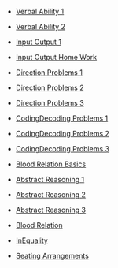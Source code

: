 <html>
<head></head>
<body>
	<ul>
	  <li><a href="https://ambarfulzele.github.io/GoldenGirl/VERBAL_1.html">Verbal Ability 1 </a></li>
	</ul>
	<ul>
	  <li><a href="https://ambarfulzele.github.io/GoldenGirl/VERBAL_2.html">Verbal Ability 2 </a></li>
	</ul>
	<ul>
	  <li><a href="https://ambarfulzele.github.io/GoldenGirl/Inputoutput1.html">Input Output 1 </a></li>
	</ul>
	<ul>
	  <li><a href="https://ambarfulzele.github.io/GoldenGirl/InputOutputHomeWork.html">Input Output Home Work </a></li>
	</ul>
	<ul>
	  <li><a href="https://ambarfulzele.github.io/GoldenGirl/Direction1.html">Direction Problems 1 </a></li>
	</ul>
	<ul>
	  <li><a href="https://ambarfulzele.github.io/GoldenGirl/Direction2.html">Direction Problems 2 </a></li>
	</ul>
	<ul>
	  <li><a href="https://ambarfulzele.github.io/GoldenGirl/Direction3.html">Direction Problems 3</a></li>
	</ul>
	<ul>
	  <li><a href="https://ambarfulzele.github.io/GoldenGirl/CodingDecoding1.html">CodingDecoding Problems 1</a></li>
	</ul>
	<ul>
	  <li><a href="https://ambarfulzele.github.io/GoldenGirl/CodingDecoding2.html">CodingDecoding Problems 2</a></li>
	</ul>
	<ul>
	  <li><a href="https://ambarfulzele.github.io/GoldenGirl/CodingDecoding3.html">CodingDecoding Problems 3</a></li>
	</ul>
	<ul>
	  <li><a href="https://ambarfulzele.github.io/GoldenGirl/BloodRelationBasic.html">Blood Relation Basics</a></li>
	</ul>
         <ul>
	  <li><a href="https://ambarfulzele.github.io/GoldenGirl/AbstractReasoning1.html">Abstract Reasoning 1</a></li>
	</ul>
	<ul>
	  <li><a href="https://ambarfulzele.github.io/GoldenGirl/AbstractReasoning2.html">Abstract Reasoning 2</a></li>
	</ul>
<ul>
	  <li><a href="https://ambarfulzele.github.io/GoldenGirl/AbstractReasoning3.html">Abstract Reasoning 3</a></li>
	</ul>
<ul>
	  <li><a href="https://ambarfulzele.github.io/GoldenGirl/BloodRelation.html">Blood Relation</a></li>
	</ul>
<ul>
	  <li><a href="https://ambarfulzele.github.io/GoldenGirl/InEquality.html">InEquality</a></li>
	</ul>
<ul>
	  <li><a href="https://ambarfulzele.github.io/GoldenGirl/SeatingArrangement.html">Seating Arrangements</a></li>
	</ul>

</body></html>
